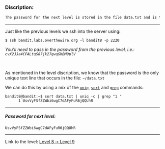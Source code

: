 ### Discription:
```txt
The password for the next level is stored in the file data.txt and is the only line of text that occurs only once
```

---

Just like the previous levels we ssh into the server using:
```console
$ ssh bandit.labs.overthewire.org -l bandit8 -p 2220
```

_You'll need to pass in the password from the previous level, i.e.: `cvX2JJa4CFALtqS87jk27qwqGhBM9plV`_

<br>


As mentioned in the level discription, we know that the password is the only unique text line that occurs in the file: `~/data.txt`

We can do this by using a mix of the [`uniq`](https://linux.die.net/man/1/uniq), [`sort`](https://linux.die.net/man/1/sort) and [`grep`](https://linux.die.net/man/1/grep) commands:


```console
bandit8@bandit:~$ sort data.txt | uniq -c | grep "1 "
      1 UsvVyFSfZZWbi6wgC7dAFyFuR6jQQUhR
```

---

##### Password for next level:
    UsvVyFSfZZWbi6wgC7dAFyFuR6jQQUhR

---

Link to the level: [Level 8 ➙ Level 9](https://overthewire.org/wargames/bandit/bandit9.html)
